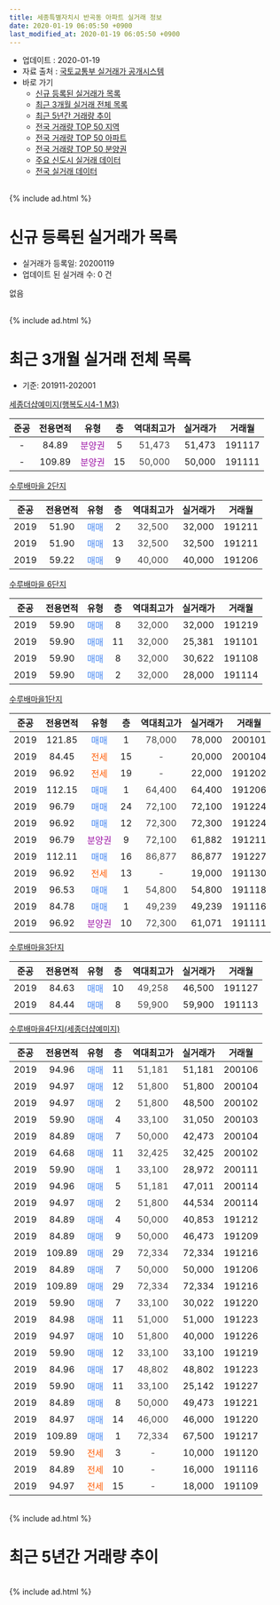 ```yaml
---
title: 세종특별자치시 반곡동 아파트 실거래 정보
date: 2020-01-19 06:05:50 +0900
last_modified_at: 2020-01-19 06:05:50 +0900
---
```


* 업데이트 : 2020-01-19
* 자료 출처 : [국토교통부 실거래가 공개시스템](http://rt.molit.go.kr)
* 바로 가기
    * [신규 등록된 실거래가 목록](#신규-등록된-실거래가-목록)
    * [최근 3개월 실거래 전체 목록](#최근-3개월-실거래-전체-목록)
    * [최근 5년간 거래량 추이](#최근-5년간-거래량-추이)
    * [전국 거래량 TOP 50 지역](https://apt-info.github.io/apt-trade-info/최근-3개월-전국에서-가장-거래가-많이-발생한-지역)
    * [전국 거래량 TOP 50 아파트](https://apt-info.github.io/apt-trade-info/최근-3개월-전국에서-가장-거래가-많이-발생한-아파트)
    * [전국 거래량 TOP 50 분양권](https://apt-info.github.io/apt-trade-info/최근-3개월-전국에서-가장-거래가-많이-발생한-분양권)
    * [주요 신도시 실거래 데이터](https://apt-info.github.io/apt-trade-info/주요-신도시)
    * [전국 실거래 데이터](https://apt-info.github.io/apt-trade-info/전국)
<br>
{% include ad.html %}
<br>

# 신규 등록된 실거래가 목록
* 실거래가 등록일: 20200119
* 업데이트 된 실거래 수: 0 건

없음

<br>
{% include ad.html %}
<br>

# 최근 3개월 실거래 전체 목록
* 기준: 201911-202001


[세종더샵예미지(행복도시4-1 M3)](https://search.naver.com/search.naver?query=%EC%84%B8%EC%A2%85%ED%8A%B9%EB%B3%84%EC%9E%90%EC%B9%98%EC%8B%9C+%EB%B0%98%EA%B3%A1%EB%8F%99+%EC%84%B8%EC%A2%85%EB%8D%94%EC%83%B5%EC%98%88%EB%AF%B8%EC%A7%80%28%ED%96%89%EB%B3%B5%EB%8F%84%EC%8B%9C4-1+M3%29)

|준공|전용면적|유형|층|역대최고가|실거래가|거래월|
|:---:|:---:|:---:|:---:|:---:|:---:|:---:|
|-|84.89|<span style="color:#9C11A5">분양권</span>|5|<span style="color:#444444">51,473</span>|51,473|191117|
|-|109.89|<span style="color:#9C11A5">분양권</span>|15|<span style="color:#444444">50,000</span>|50,000|191111|

[수루배마을 2단지](https://search.naver.com/search.naver?query=%EC%84%B8%EC%A2%85%ED%8A%B9%EB%B3%84%EC%9E%90%EC%B9%98%EC%8B%9C+%EB%B0%98%EA%B3%A1%EB%8F%99+%EC%88%98%EB%A3%A8%EB%B0%B0%EB%A7%88%EC%9D%84+2%EB%8B%A8%EC%A7%80)

|준공|전용면적|유형|층|역대최고가|실거래가|거래월|
|:---:|:---:|:---:|:---:|:---:|:---:|:---:|
|2019|51.90|<span style="color:#4285f3">매매</span>|2|<span style="color:#444444">32,500</span>|32,000|191211|
|2019|51.90|<span style="color:#4285f3">매매</span>|13|<span style="color:#444444">32,500</span>|32,500|191211|
|2019|59.22|<span style="color:#4285f3">매매</span>|9|<span style="color:#444444">40,000</span>|40,000|191206|

[수루배마을 6단지](https://search.naver.com/search.naver?query=%EC%84%B8%EC%A2%85%ED%8A%B9%EB%B3%84%EC%9E%90%EC%B9%98%EC%8B%9C+%EB%B0%98%EA%B3%A1%EB%8F%99+%EC%88%98%EB%A3%A8%EB%B0%B0%EB%A7%88%EC%9D%84+6%EB%8B%A8%EC%A7%80)

|준공|전용면적|유형|층|역대최고가|실거래가|거래월|
|:---:|:---:|:---:|:---:|:---:|:---:|:---:|
|2019|59.90|<span style="color:#4285f3">매매</span>|8|<span style="color:#444444">32,000</span>|32,000|191219|
|2019|59.90|<span style="color:#4285f3">매매</span>|11|<span style="color:#444444">32,000</span>|25,381|191101|
|2019|59.90|<span style="color:#4285f3">매매</span>|8|<span style="color:#444444">32,000</span>|30,622|191108|
|2019|59.90|<span style="color:#4285f3">매매</span>|2|<span style="color:#444444">32,000</span>|28,000|191114|

[수루배마을1단지](https://search.naver.com/search.naver?query=%EC%84%B8%EC%A2%85%ED%8A%B9%EB%B3%84%EC%9E%90%EC%B9%98%EC%8B%9C+%EB%B0%98%EA%B3%A1%EB%8F%99+%EC%88%98%EB%A3%A8%EB%B0%B0%EB%A7%88%EC%9D%841%EB%8B%A8%EC%A7%80)

|준공|전용면적|유형|층|역대최고가|실거래가|거래월|
|:---:|:---:|:---:|:---:|:---:|:---:|:---:|
|2019|121.85|<span style="color:#4285f3">매매</span>|1|<span style="color:#444444">78,000</span>|78,000|200101|
|2019|84.45|<span style="color:#ff5a00">전세</span>|15|<span style="color:#444444">-</span>|20,000|200104|
|2019|96.92|<span style="color:#ff5a00">전세</span>|19|<span style="color:#444444">-</span>|22,000|191202|
|2019|112.15|<span style="color:#4285f3">매매</span>|1|<span style="color:#444444">64,400</span>|64,400|191206|
|2019|96.79|<span style="color:#4285f3">매매</span>|24|<span style="color:#444444">72,100</span>|72,100|191224|
|2019|96.92|<span style="color:#4285f3">매매</span>|12|<span style="color:#444444">72,300</span>|72,300|191224|
|2019|96.79|<span style="color:#9C11A5">분양권</span>|9|<span style="color:#444444">72,100</span>|61,882|191211|
|2019|112.11|<span style="color:#4285f3">매매</span>|16|<span style="color:#444444">86,877</span>|86,877|191227|
|2019|96.92|<span style="color:#ff5a00">전세</span>|13|<span style="color:#444444">-</span>|19,000|191130|
|2019|96.53|<span style="color:#4285f3">매매</span>|1|<span style="color:#444444">54,800</span>|54,800|191118|
|2019|84.78|<span style="color:#4285f3">매매</span>|1|<span style="color:#444444">49,239</span>|49,239|191116|
|2019|96.92|<span style="color:#9C11A5">분양권</span>|10|<span style="color:#444444">72,300</span>|61,071|191111|

[수루배마을3단지](https://search.naver.com/search.naver?query=%EC%84%B8%EC%A2%85%ED%8A%B9%EB%B3%84%EC%9E%90%EC%B9%98%EC%8B%9C+%EB%B0%98%EA%B3%A1%EB%8F%99+%EC%88%98%EB%A3%A8%EB%B0%B0%EB%A7%88%EC%9D%843%EB%8B%A8%EC%A7%80)

|준공|전용면적|유형|층|역대최고가|실거래가|거래월|
|:---:|:---:|:---:|:---:|:---:|:---:|:---:|
|2019|84.63|<span style="color:#4285f3">매매</span>|10|<span style="color:#444444">49,258</span>|46,500|191127|
|2019|84.44|<span style="color:#4285f3">매매</span>|8|<span style="color:#444444">59,900</span>|59,900|191113|

[수루배마을4단지(세종더샵예미지)](https://search.naver.com/search.naver?query=%EC%84%B8%EC%A2%85%ED%8A%B9%EB%B3%84%EC%9E%90%EC%B9%98%EC%8B%9C+%EB%B0%98%EA%B3%A1%EB%8F%99+%EC%88%98%EB%A3%A8%EB%B0%B0%EB%A7%88%EC%9D%844%EB%8B%A8%EC%A7%80%28%EC%84%B8%EC%A2%85%EB%8D%94%EC%83%B5%EC%98%88%EB%AF%B8%EC%A7%80%29)

|준공|전용면적|유형|층|역대최고가|실거래가|거래월|
|:---:|:---:|:---:|:---:|:---:|:---:|:---:|
|2019|94.96|<span style="color:#4285f3">매매</span>|11|<span style="color:#444444">51,181</span>|51,181|200106|
|2019|94.97|<span style="color:#4285f3">매매</span>|12|<span style="color:#444444">51,800</span>|51,800|200104|
|2019|94.97|<span style="color:#4285f3">매매</span>|2|<span style="color:#444444">51,800</span>|48,500|200102|
|2019|59.90|<span style="color:#4285f3">매매</span>|4|<span style="color:#444444">33,100</span>|31,050|200103|
|2019|84.89|<span style="color:#4285f3">매매</span>|7|<span style="color:#444444">50,000</span>|42,473|200104|
|2019|64.68|<span style="color:#4285f3">매매</span>|11|<span style="color:#444444">32,425</span>|32,425|200102|
|2019|59.90|<span style="color:#4285f3">매매</span>|1|<span style="color:#444444">33,100</span>|28,972|200111|
|2019|94.96|<span style="color:#4285f3">매매</span>|5|<span style="color:#444444">51,181</span>|47,011|200114|
|2019|94.97|<span style="color:#4285f3">매매</span>|2|<span style="color:#444444">51,800</span>|44,534|200114|
|2019|84.89|<span style="color:#4285f3">매매</span>|4|<span style="color:#444444">50,000</span>|40,853|191212|
|2019|84.89|<span style="color:#4285f3">매매</span>|9|<span style="color:#444444">50,000</span>|46,473|191209|
|2019|109.89|<span style="color:#4285f3">매매</span>|29|<span style="color:#444444">72,334</span>|72,334|191216|
|2019|84.89|<span style="color:#4285f3">매매</span>|7|<span style="color:#444444">50,000</span>|50,000|191206|
|2019|109.89|<span style="color:#4285f3">매매</span>|29|<span style="color:#444444">72,334</span>|72,334|191216|
|2019|59.90|<span style="color:#4285f3">매매</span>|7|<span style="color:#444444">33,100</span>|30,022|191220|
|2019|84.98|<span style="color:#4285f3">매매</span>|11|<span style="color:#444444">51,000</span>|51,000|191223|
|2019|94.97|<span style="color:#4285f3">매매</span>|10|<span style="color:#444444">51,800</span>|40,000|191226|
|2019|59.90|<span style="color:#4285f3">매매</span>|12|<span style="color:#444444">33,100</span>|33,100|191219|
|2019|84.96|<span style="color:#4285f3">매매</span>|17|<span style="color:#444444">48,802</span>|48,802|191223|
|2019|59.90|<span style="color:#4285f3">매매</span>|11|<span style="color:#444444">33,100</span>|25,142|191227|
|2019|84.89|<span style="color:#4285f3">매매</span>|8|<span style="color:#444444">50,000</span>|49,473|191221|
|2019|84.97|<span style="color:#4285f3">매매</span>|14|<span style="color:#444444">46,000</span>|46,000|191220|
|2019|109.89|<span style="color:#4285f3">매매</span>|1|<span style="color:#444444">72,334</span>|67,500|191217|
|2019|59.90|<span style="color:#ff5a00">전세</span>|3|<span style="color:#444444">-</span>|10,000|191120|
|2019|84.89|<span style="color:#ff5a00">전세</span>|10|<span style="color:#444444">-</span>|16,000|191116|
|2019|94.97|<span style="color:#ff5a00">전세</span>|15|<span style="color:#444444">-</span>|18,000|191109|


<br>
{% include ad.html %}
<br>

# 최근 5년간 거래량 추이


<div style="width:100%;">
    <canvas id="deal_progress" height="200"></canvas>
</div>

<script>
new Chart(document.getElementById("deal_progress"), {
    type: 'line',
    data: {
        labels: ['201501','201502','201503','201504','201505','201506','201507','201508','201509','201510','201511','201512','201601','201602','201603','201604','201605','201606','201607','201608','201609','201610','201611','201612','201701','201702','201703','201704','201705','201706','201707','201708','201709','201710','201711','201712','201801','201802','201803','201804','201805','201806','201807','201808','201809','201810','201811','201812','201901','201902','201903','201904','201905','201906','201907','201908','201909','201910','201911','201912','202001'],
        datasets: [{
            label: '매매',
            pointRadius: 1,
            data: [0, 0, 0, 0, 0, 0, 0, 0, 0, 0, 0, 0, 0, 0, 0, 0, 0, 0, 0, 0, 0, 0, 0, 0, 0, 0, 0, 0, 0, 0, 0, 0, 0, 0, 0, 0, 6, 10, 13, 19, 9, 14, 6, 5, 9, 15, 17, 22, 22, 20, 6, 9, 8, 12, 18, 7, 10, 7, 10, 23, 10],
            borderColor: "rgba(255, 201, 14, 1)",
            backgroundColor: "rgba(255, 201, 14, 0.5)",
            fill: false,
            lineTension: 0
        },{
            label: '전월세',
            pointRadius: 1,
            data: [0, 0, 0, 0, 0, 0, 0, 0, 0, 0, 0, 0, 0, 0, 0, 0, 0, 0, 0, 0, 0, 0, 0, 0, 0, 0, 0, 0, 0, 0, 0, 0, 0, 0, 0, 0, 0, 0, 0, 0, 0, 0, 0, 0, 0, 0, 1, 0, 7, 8, 1, 0, 3, 8, 13, 4, 18, 15, 4, 1, 1],
            borderColor: "rgba(0, 141, 185, 1)",
            backgroundColor: "rgba(0, 141, 185, 0.5)",
            fill: false,
            lineTension: 0
        }
        ]
    },
    options: {
        responsive: true,
        title: {
            display: false
        },
        tooltips: {
            mode: 'index',
            intersect: false
        },
        hover: {
            mode: 'nearest',
            intersect: true
        },
        scales: {
            xAxes: [{
                display: true,
                scaleLabel: {
                    display: true,
                    labelString: '년/월'
                }
            }],
            yAxes: [{
                display: true,
                ticks: {
                    suggestedMin: 0,
                },
                scaleLabel: {
                    display: true,
                    labelString: '실거래 수'
                }
            }]
        }
    }
});

</script>


<br>
{% include ad.html %}
<br>

